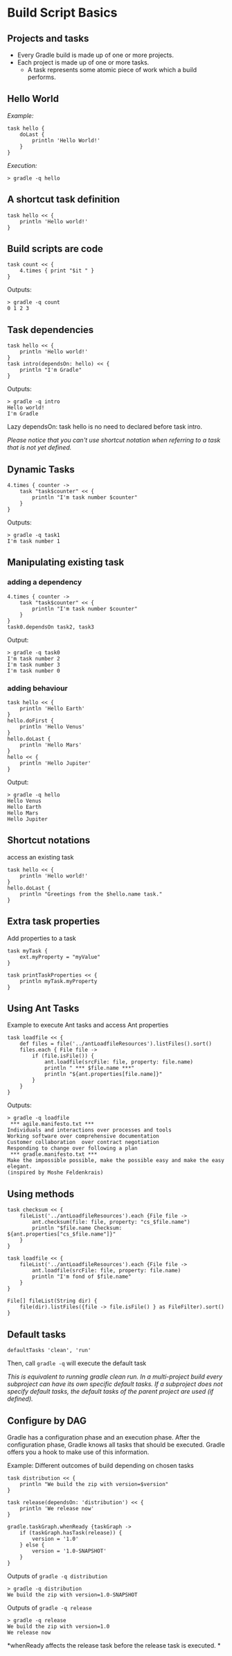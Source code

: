 # Build Script Basics

## Projects and tasks

- Every Gradle build is made up of one or more projects.
- Each project is made up of one or more tasks.
  - A task represents some atomic piece of work which a build performs.

## Hello World
*Example:*

```
task hello {
    doLast {
        println 'Hello World!'
    }
}
```

*Execution:*
```
> gradle -q hello
```

## A shortcut task definition

```
task hello << {
    println 'Hello world!'
}
```

## Build scripts are code

```
task count << {
    4.times { print "$it " }
}
```

Outputs:

```
> gradle -q count
0 1 2 3
```

## Task dependencies

```
task hello << {
    println 'Hello world!'
}
task intro(dependsOn: hello) << {
    println "I'm Gradle"
}
```

Outputs:
```
> gradle -q intro
Hello world!
I'm Gradle
```

Lazy dependsOn: task hello is no need to declared before task intro.

*Please notice that you can't use shortcut notation when referring to a task that is not yet defined.*

## Dynamic Tasks

```
4.times { counter ->
    task "task$counter" << {
        println "I'm task number $counter"
    }
}
```

Outputs:
```
> gradle -q task1
I'm task number 1
```

## Manipulating existing task

### adding a dependency

```
4.times { counter ->
    task "task$counter" << {
        println "I'm task number $counter"
    }
}
task0.dependsOn task2, task3
```

Output:

```
> gradle -q task0
I'm task number 2
I'm task number 3
I'm task number 0
```

### adding behaviour

```
task hello << {
    println 'Hello Earth'
}
hello.doFirst {
    println 'Hello Venus'
}
hello.doLast {
    println 'Hello Mars'
}
hello << {
    println 'Hello Jupiter'
}
```

Output:

```
> gradle -q hello
Hello Venus
Hello Earth
Hello Mars
Hello Jupiter
```

## Shortcut notations

access an existing task

```
task hello << {
    println 'Hello world!'
}
hello.doLast {
    println "Greetings from the $hello.name task."
}
```

## Extra task properties

Add properties to a task

```
task myTask {
    ext.myProperty = "myValue"
}

task printTaskProperties << {
    println myTask.myProperty
}
```

## Using Ant Tasks

Example to execute Ant tasks and access Ant properties

```
task loadfile << {
    def files = file('../antLoadfileResources').listFiles().sort()
    files.each { File file ->
        if (file.isFile()) {
            ant.loadfile(srcFile: file, property: file.name)
            println " *** $file.name ***"
            println "${ant.properties[file.name]}"
        }
    }
}
```

Outputs:

```
> gradle -q loadfile
 *** agile.manifesto.txt ***
Individuals and interactions over processes and tools
Working software over comprehensive documentation
Customer collaboration  over contract negotiation
Responding to change over following a plan
 *** gradle.manifesto.txt ***
Make the impossible possible, make the possible easy and make the easy elegant.
(inspired by Moshe Feldenkrais)
```

## Using methods

```
task checksum << {
    fileList('../antLoadfileResources').each {File file ->
        ant.checksum(file: file, property: "cs_$file.name")
        println "$file.name Checksum: ${ant.properties["cs_$file.name"]}"
    }
}

task loadfile << {
    fileList('../antLoadfileResources').each {File file ->
        ant.loadfile(srcFile: file, property: file.name)
        println "I'm fond of $file.name"
    }
}

File[] fileList(String dir) {
    file(dir).listFiles({file -> file.isFile() } as FileFilter).sort()
}
```


## Default tasks

```
defaultTasks 'clean', 'run'
```

Then, call ```gradle -q``` will execute the default task

*This is equivalent to running gradle clean run. In a multi-project build every subproject can have its own specific default tasks. If a subproject does not specify default tasks, the default tasks of the parent project are used (if defined).*

## Configure by DAG

Gradle has a configuration phase and an execution phase. After the configuration phase, Gradle knows all tasks that should be executed. Gradle offers you a hook to make use of this information.

Example: Different outcomes of build depending on chosen tasks


```
task distribution << {
    println "We build the zip with version=$version"
}

task release(dependsOn: 'distribution') << {
    println 'We release now'
}

gradle.taskGraph.whenReady {taskGraph ->
    if (taskGraph.hasTask(release)) {
        version = '1.0'
    } else {
        version = '1.0-SNAPSHOT'
    }
}
```

Outputs of ```gradle -q distribution```

```
> gradle -q distribution
We build the zip with version=1.0-SNAPSHOT
```

Outputs of ```gradle -q release```

```
> gradle -q release
We build the zip with version=1.0
We release now
```

*whenReady affects the release task before the release task is executed. *